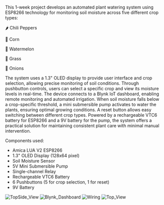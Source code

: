 This 1-week project develops an automated plant watering system using ESP8266 technology for monitoring soil moisture across five different crop types: 

🌶️ Chili Peppers 

🌽 Corn

🍉 Watermelon

🌿 Grass

🧅 Onions

The system uses a 1.3" OLED display to provide user interface and crop selection, allowing precise monitoring of soil conditions. Through pushbutton controls, users can select a specific crop and view its moisture levels in real-time. The device connects to a Blynk IoT dashboard, enabling remote monitoring and automated irrigation. When soil moisture falls below a crop-specific threshold, a mini submersible pump activates to water the plants, ensuring optimal growing conditions. A reset button allows easy switching between different crop types. Powered by a rechargeable VTC6 battery for ESP8266 and a 9V battery for the pump, the system offers a practical solution for maintaining consistent plant care with minimal manual intervention.

Components used:
- Amica LUA V2 ESP8266
- 1.3" OLED Display (128x64 pixel)
- Soil Moisture Sensor
- 5V Mini Submersible Pump
- Single-channel Relay
- Rechargeable VTC6 Battery
- 6 Pushbuttons (5 for crop selection, 1 for reset)
- 9V Battery

![TopSide_View](https://github.com/user-attachments/assets/46a5d6a1-b9fe-4d2f-bb73-e5fa5f170629)
![Blynk_Dashboard](https://github.com/user-attachments/assets/87b27ec7-1b59-49f8-b068-a3b0ba6c7a0e)
![Wiring](https://github.com/user-attachments/assets/2d55d1f4-dacd-412f-b25e-a294b1bbd467)
![Top_View](https://github.com/user-attachments/assets/8f32879c-fb93-4fbc-ad5b-dcee63f6810e)
